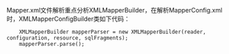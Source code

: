 Mapper.xml文件解析重点分析XMLMapperBuilder，在解析MapperConfig.xml时，XMLMapperConfigBuilder类如下代码：
```language
 	XMLMapperBuilder mapperParser = new XMLMapperBuilder(reader, configuration, resource, sqlFragments);
	mapperParser.parse();
```
